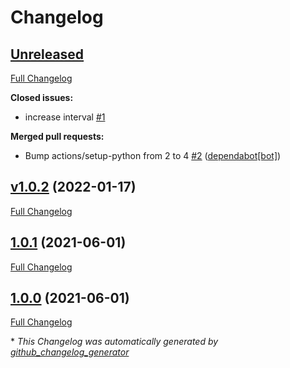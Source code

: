 # Changelog

## [Unreleased](https://github.com/buluma/ansible-role-mas/tree/HEAD)

[Full Changelog](https://github.com/buluma/ansible-role-mas/compare/v1.0.2...HEAD)

**Closed issues:**

- increase interval [\#1](https://github.com/buluma/ansible-role-mas/issues/1)

**Merged pull requests:**

- Bump actions/setup-python from 2 to 4 [\#2](https://github.com/buluma/ansible-role-mas/pull/2) ([dependabot[bot]](https://github.com/apps/dependabot))

## [v1.0.2](https://github.com/buluma/ansible-role-mas/tree/v1.0.2) (2022-01-17)

[Full Changelog](https://github.com/buluma/ansible-role-mas/compare/1.0.1...v1.0.2)

## [1.0.1](https://github.com/buluma/ansible-role-mas/tree/1.0.1) (2021-06-01)

[Full Changelog](https://github.com/buluma/ansible-role-mas/compare/1.0.0...1.0.1)

## [1.0.0](https://github.com/buluma/ansible-role-mas/tree/1.0.0) (2021-06-01)

[Full Changelog](https://github.com/buluma/ansible-role-mas/compare/28e255ba602d74a616c80cc68c9bb8c9255a9efd...1.0.0)



\* *This Changelog was automatically generated by [github_changelog_generator](https://github.com/github-changelog-generator/github-changelog-generator)*
